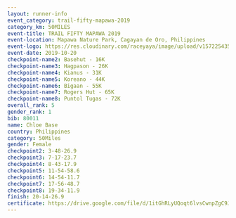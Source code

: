 ```yaml
---
layout: runner-info 
event_category: trail-fifty-mapawa-2019 
category_km: 50MILES 
event-title: TRAIL FIFTY MAPAWA 2019  
event-location: Mapawa Nature Park, Cagayan de Oro, Philippines 
event-logo: https://res.cloudinary.com/raceyaya/image/upload/v1572254355/logo/trail-fifty-mapawa_fizjmb.jpg 
event-date: 2019-10-20 
checkpoint-name2: Basehut - 16K 
checkpoint-name3: Hagpason - 26K  
checkpoint-name4: Kianus - 31K 
checkpoint-name5: Koreano - 44K  
checkpoint-name6: Bigaan - 55K 
checkpoint-name7: Rogers Hut - 65K 
checkpoint-name8: Puntol Tugas - 72K 
overall_rank: 5
gender_rank: 1
bib: 80011
name: Chloe Base
country: Philippines
category: 50Miles
gender: Female
checkpoint2: 3-48-26.9
checkpoint3: 7-17-23.7
checkpoint4: 8-43-17.9
checkpoint5: 11-54-58.6
checkpoint6: 14-54-11.7
checkpoint7: 17-56-48.7
checkpoint8: 19-34-11.9
finish: 20-14-26.9
certificate: https://drive.google.com/file/d/1itGhRLyUQoqt6lvsCwnpZgC9JjQhNrA0/view?usp=sharing
---
```


